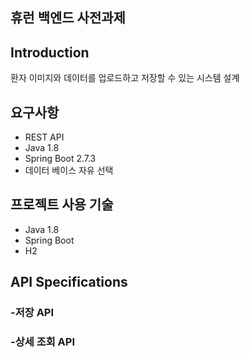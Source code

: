 ## 휴런 **백엔드 사전과제**

## Introduction

환자 이미지와 데이터를 업로드하고 저장할 수 있는 시스템 설계

## 요구사항

- REST API
- Java 1.8
- Spring Boot 2.7.3
- 데이터 베이스 자유 선택



## 프로젝트 사용 기술
- Java 1.8
- Spring Boot
- H2


## **API Specifications**

### -저장 API 

### -상세 조회 API
